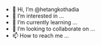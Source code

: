 - 👋 Hi, I’m @hetangkothadia
- 👀 I’m interested in ...
- 🌱 I’m currently learning ...
- 💞️ I’m looking to collaborate on ...
- 📫 How to reach me ...

<!---
hetangkothadia/hetangkothadia is a ✨ special ✨ repository because its `README.md` (this file) appears on your GitHub profile.
You can click the Preview link to take a look at your changes.
--->
